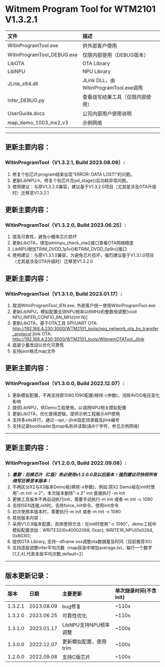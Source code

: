 # Witmem Program Tool for WTM2101 V1.3.2.1

文件 | 描述
:--|:--
WitinProgramTool.exe|               供外部客户使用
WitinProgramTool_DEBUG.exe|         仅限内部使用（DEBUG版本）
LibOTA|                             OTA Library
LibNPU|                             NPU Library
JLink_x64.dll  |                    JLink DLL，由WitinProgramTool.exe调用
infer_DEBUG.py |                    查看烧写结果工具（仅限内部使用）
UserGuide.docx |                    公司内部用户使用说明
map_demo_1003_inx2_v3 |             示例网络

---
## 更新主要内容：
### WitinProgramTool（V1.3.2.1, Build 2023.08.09）:
1. 修复个别芯片program结束出现“ERROR: DATA LOST!”的问题。
2. 更新LibNPU.h，修复个别芯片在pd_stage()后功耗异常问题。
3. 使用建议：与原V1.3.2.0兼容，建议基于V1.3.2.0项目（尤其是涉及OTA升级时）迁移至V1.3.2.1

## 更新主要内容：
### WitinProgramTool（V1.3.2.0, Build 2023.06.25）:
1. 提高可靠性，避免小概率芯片损坏
2. 更新LibOTA，增加wtmnpu_check_ota()接口查看OTA网络精度
3. LibNPU增加TRIM_DVDD_1p1v()和TRIM_DVDD_0p9v()接口
4. 使用建议：与原V1.3.1.0兼容，为避免芯片损坏，强烈建议基于V1.3.1.0项目（尤其是涉及OTA升级时）迁移至V1.3.2.0

## 更新主要内容：
### WitinProgramTool（V1.3.1.0, Build 2023.01.17）:
1. 取消WitinProgramTool_IEN.exe, 外部客户统一使用WitinProgramTool.exe
2. 更新LibNPU，模拟配置支持NPU频率以6MHz的整数倍调整[void NPU_INFER_CONFIG_6N_MHz(int N)]
3. 更新LibOTA，基于OTA工具 SPI/UART OTA: http://192.168.4.230:3000/WTM2101_tools/npu_network_ota_by_transfer_protocol
jlink OTA: http://192.168.4.230:3000/WTM2101_tools/WitmemOTATool_Jlink
4. 底层少量改动以优化可靠性
5. 支持json格式map文件


## 更新主要内容：
### WitinProgramTool（V1.3.0.0, Build 2022.12.07）:
1. 更新模拟配置，不再支持原1080,1090配置(移除-c参数)，消除AVDD电压变化影响
2. 提供LibNPU，供Demo工程使用，以调用NPU相关模拟配置
3. 更新LibOTA，优化使用逻辑，提供示例工程展示API使用
4. 支持多site并行，通过--spi,--jlink指定烧录器及jlink编号
5. 支持记录bootloader及map名称并读取(各8个字符，参见示例网络)

---
## 更新主要内容：
### WitinProgramTool（V1.2.0.0, Build 2022.09.08）:
1. ***重要：后续芯片（C版）务必使用v1.2.0.0及以后版本！强烈建议尽快将所有烧写迁移至本版本！***
2. 不再区分X2与X3版本Demo板(移除-x参数)，例如:原X2 Demo板在init时使用"-m init -x 2"，本次版本删除"-x 2" init 直接执行 -m init    
3. 更换工具版本不再自动执行init，需要手动执行-m init 或者-m init -c 1090
4. 去除ISEN连接,init时，去除force_init命令，使用init命令
5. 初次使用本版本时，需要执行-m init 或者-m init -c 1090
6. 其他版本内容：
1. 采用V1.0.9版本配置，具体使用方法：在init时使用"-c 1090"，demo工程中模拟配置添加：WRITE32(0x40002068, 0xac); WRITE16_NPU(0x0264, 0x8030);
2. 提供OTA Library, 支持--dframe xxx调整ota数据量及时间（目前推荐30）
3. 支持逐层调整infer平均次数（map目录中增加average.txt，每行一个数字[1,2,4],代表本层平均次数,default=2）

---
## 版本更新记录：
版本 | 日期 | 主要更新 | 单次烧录时间(不含init)
:--|:--|:--|:--
1.3.2.1| 2023.08.09| bug修复| ~110s
1.3.2.0| 2023.06.25| 可靠性优化| ~110s
1.3.1.0| 2023.01.17| LibNPU支持NPU频率调整| ~100s
1.3.0.0| 2022.12.07| 更新模拟配置，使用trim| ~100s
1.2.0.0| 2022.09.08| 支持C版芯片| ~100s




